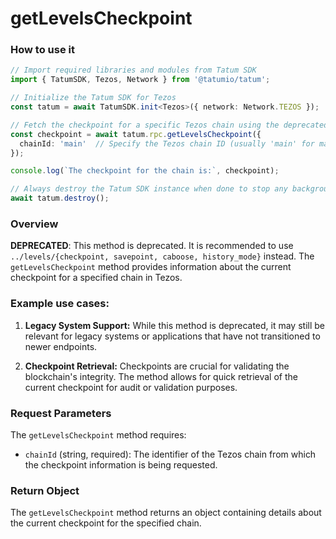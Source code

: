 # getLevelsCheckpoint

### How to use it

```typescript
// Import required libraries and modules from Tatum SDK
import { TatumSDK, Tezos, Network } from '@tatumio/tatum';

// Initialize the Tatum SDK for Tezos
const tatum = await TatumSDK.init<Tezos>({ network: Network.TEZOS });

// Fetch the checkpoint for a specific Tezos chain using the deprecated getLevelsCheckpoint method
const checkpoint = await tatum.rpc.getLevelsCheckpoint({
  chainId: 'main'  // Specify the Tezos chain ID (usually 'main' for mainnet)
});

console.log(`The checkpoint for the chain is:`, checkpoint);

// Always destroy the Tatum SDK instance when done to stop any background processes
await tatum.destroy();
```

### Overview

**DEPRECATED**: This method is deprecated. It is recommended to use `../levels/{checkpoint, savepoint, caboose, history_mode}` instead. The `getLevelsCheckpoint` method provides information about the current checkpoint for a specified chain in Tezos.

### Example use cases:

1. **Legacy System Support:** 
   While this method is deprecated, it may still be relevant for legacy systems or applications that have not transitioned to newer endpoints.
   
2. **Checkpoint Retrieval:** 
   Checkpoints are crucial for validating the blockchain's integrity. The method allows for quick retrieval of the current checkpoint for audit or validation purposes.

### Request Parameters

The `getLevelsCheckpoint` method requires:

- `chainId` (string, required): 
  The identifier of the Tezos chain from which the checkpoint information is being requested.

### Return Object

The `getLevelsCheckpoint` method returns an object containing details about the current checkpoint for the specified chain.